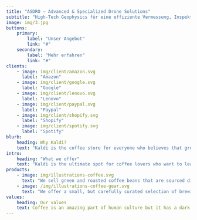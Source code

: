 ```yaml
---
title: "ASDRO – Advanced & Specialized Drone Solutions"
subtitle: "High-Tech Geophysics für eine effiziente Vermessung, Inspektion und fachspezifische Bewertung von Oberflächen und Untergründen."
image: img/3.jpg
buttons:
    primary:
        label: "Unser Angebot"
        link: "#"
    secondary:
        label: "Mehr erfahren"
        link: "#"
clients:
    - image: img/client/amazon.svg
      label: "Amazon"
    - image: img/client/google.svg
      label: "Google"
    - image: img/client/lenovo.svg
      label: "Lenovo"
    - image: img/client/paypal.svg
      label: "Paypal"
    - image: img/client/shopify.svg
      label: "Shopify"
    - image: img/client/spotify.svg
      label: "Spotify"
blurb:
    heading: Why Kaldi?
    text: "Kaldi is the coffee store for everyone who believes that great coffee shouldn't just taste good, it should do good too. We source all of our beans directly from small scale sustainable farmers and make sure part of the profits are reinvested in their communities."
intro:
    heading: "What we offer"
    text: "Kaldi is the ultimate spot for coffee lovers who want to learn about their java’s origin and support the farmers that grew it. We take coffee production, roasting and brewing seriously and we’re glad to pass that knowledge to anyone."
products:
    - image: img/illustrations-coffee.svg
      text: "We sell green and roasted coffee beans that are sourced directly from independent farmers and farm cooperatives. We’re proud to offer a variety of coffee beans grown with great care for the environment and local communities. Check our post or contact us directly for current availability."
    - image: /img/illustrations-coffee-gear.svg
      text: "We offer a small, but carefully curated selection of brewing gear and tools for every taste and experience level. No matter if you roast your own beans or just bought your first french press, you’ll find a gadget to fall in love with in our shop."
values:
    heading: Our values
    text: Coffee is an amazing part of human culture but it has a dark side too – one of colonialism and mindless abuse of natural resources and human lives. We want to turn this around and return the coffee trade to the drink’s exhilarating, empowering and unifying nature.
---
```


